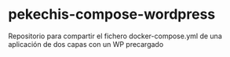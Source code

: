 # pekechis-compose-wordpress
Repositorio para compartir el fichero docker-compose.yml de una aplicación de dos capas con un WP precargado
